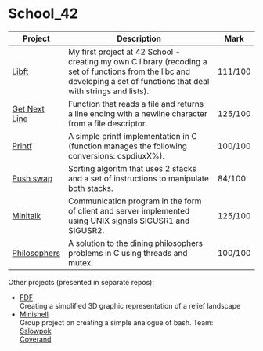 # School_42

| Project  | Description | Mark |
| ------------- | ------------- | ------------- |
| [Libft](https://github.com/DianaS96/School_42/tree/main/Libft)  | My first project at 42 School - creating my own C library (recoding a set of functions from the libc and developing a set of functions that deal with strings and lists).  | 111/100  |
| [Get Next Line](https://github.com/DianaS96/School_42/tree/main/get_next_line)  | Function that reads a file and returns a line ending with a newline character from a file descriptor.  | 125/100  |
| [Printf](https://github.com/DianaS96/School_42/tree/main/Printf)  | A simple printf implementation in C (function manages the following conversions: cspdiuxX%).  | 100/100  |
| [Push swap](https://github.com/DianaS96/School_42/tree/main/Puch_swap)  | Sorting algoritm that uses 2 stacks and a set of instructions to manipulate both stacks.  | 84/100  |
| [Minitalk](https://github.com/DianaS96/School_42/tree/main/Minitalk)  | Communication program in the form of client and server implemented using UNIX signals SIGUSR1 and SIGUSR2.  | 125/100  |
| [Philosophers](https://github.com/DianaS96/School_42/tree/main/Philosophers)  | A solution to the dining philosophers problems in C using threads and mutex. | 100/100  |

Other projects (presented in separate repos):
- [FDF](https://github.com/DianaS96/FDF) <br/>
Creating a simplified 3D graphic representation of a relief landscape 
- [Minishell](https://github.com/DianaS96/Minishell) <br/>
Group project on creating a simple analogue of bash.
Team: <br/>
[Sslowpok](https://github.com/sslowpok)<br/>
[Coverand](https://github.com/DianaS96)<br/>
